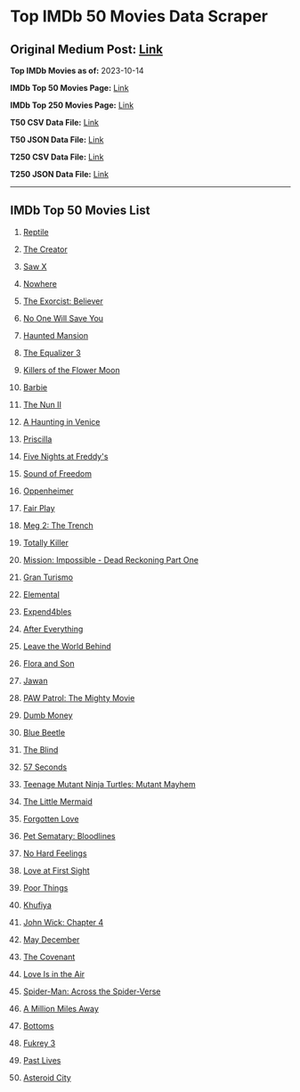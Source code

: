# Top IMDb 50 Movies Data Scraper

## Original Medium Post: [Link](https://medium.com/@nishantsahoo/which-movie-should-i-watch-5c83a3c0f5b1)

**Top IMDb Movies as of:** 2023-10-14

**IMDb Top 50 Movies Page:** [Link](http://www.imdb.com/search/title?release_date=2023,2023&title_type=feature)

**IMDb Top 250 Movies Page:** [Link](https://www.imdb.com/chart/top/)

**T50 CSV Data File:** [Link](/Data/T50/data.csv)

**T50 JSON Data File:** [Link](/Data/T50/data.json)

**T250 CSV Data File:** [Link](/Data/T250/data.csv)

**T250 JSON Data File:** [Link](/Data/T250/data.json)

---

## IMDb Top 50 Movies List

1. [Reptile](https://www.imdb.com/title/tt13274016/?ref_=adv_li_tt)

2. [The Creator](https://www.imdb.com/title/tt11858890/?ref_=adv_li_tt)

3. [Saw X](https://www.imdb.com/title/tt21807222/?ref_=adv_li_tt)

4. [Nowhere](https://www.imdb.com/title/tt15789472/?ref_=adv_li_tt)

5. [The Exorcist: Believer](https://www.imdb.com/title/tt12921446/?ref_=adv_li_tt)

6. [No One Will Save You](https://www.imdb.com/title/tt14509110/?ref_=adv_li_tt)

7. [Haunted Mansion](https://www.imdb.com/title/tt1695843/?ref_=adv_li_tt)

8. [The Equalizer 3](https://www.imdb.com/title/tt17024450/?ref_=adv_li_tt)

9. [Killers of the Flower Moon](https://www.imdb.com/title/tt5537002/?ref_=adv_li_tt)

10. [Barbie](https://www.imdb.com/title/tt1517268/?ref_=adv_li_tt)

11. [The Nun II](https://www.imdb.com/title/tt10160976/?ref_=adv_li_tt)

12. [A Haunting in Venice](https://www.imdb.com/title/tt22687790/?ref_=adv_li_tt)

13. [Priscilla](https://www.imdb.com/title/tt22041854/?ref_=adv_li_tt)

14. [Five Nights at Freddy's](https://www.imdb.com/title/tt4589218/?ref_=adv_li_tt)

15. [Sound of Freedom](https://www.imdb.com/title/tt7599146/?ref_=adv_li_tt)

16. [Oppenheimer](https://www.imdb.com/title/tt15398776/?ref_=adv_li_tt)

17. [Fair Play](https://www.imdb.com/title/tt16304446/?ref_=adv_li_tt)

18. [Meg 2: The Trench](https://www.imdb.com/title/tt9224104/?ref_=adv_li_tt)

19. [Totally Killer](https://www.imdb.com/title/tt11426232/?ref_=adv_li_tt)

20. [Mission: Impossible - Dead Reckoning Part One](https://www.imdb.com/title/tt9603212/?ref_=adv_li_tt)

21. [Gran Turismo](https://www.imdb.com/title/tt4495098/?ref_=adv_li_tt)

22. [Elemental](https://www.imdb.com/title/tt15789038/?ref_=adv_li_tt)

23. [Expend4bles](https://www.imdb.com/title/tt3291150/?ref_=adv_li_tt)

24. [After Everything](https://www.imdb.com/title/tt15334488/?ref_=adv_li_tt)

25. [Leave the World Behind](https://www.imdb.com/title/tt12747748/?ref_=adv_li_tt)

26. [Flora and Son](https://www.imdb.com/title/tt25471950/?ref_=adv_li_tt)

27. [Jawan](https://www.imdb.com/title/tt15354916/?ref_=adv_li_tt)

28. [PAW Patrol: The Mighty Movie](https://www.imdb.com/title/tt15837338/?ref_=adv_li_tt)

29. [Dumb Money](https://www.imdb.com/title/tt13957560/?ref_=adv_li_tt)

30. [Blue Beetle](https://www.imdb.com/title/tt9362930/?ref_=adv_li_tt)

31. [The Blind](https://www.imdb.com/title/tt16374352/?ref_=adv_li_tt)

32. [57 Seconds](https://www.imdb.com/title/tt18083578/?ref_=adv_li_tt)

33. [Teenage Mutant Ninja Turtles: Mutant Mayhem](https://www.imdb.com/title/tt8589698/?ref_=adv_li_tt)

34. [The Little Mermaid](https://www.imdb.com/title/tt5971474/?ref_=adv_li_tt)

35. [Forgotten Love](https://www.imdb.com/title/tt26596953/?ref_=adv_li_tt)

36. [Pet Sematary: Bloodlines](https://www.imdb.com/title/tt14145436/?ref_=adv_li_tt)

37. [No Hard Feelings](https://www.imdb.com/title/tt15671028/?ref_=adv_li_tt)

38. [Love at First Sight](https://www.imdb.com/title/tt13444014/?ref_=adv_li_tt)

39. [Poor Things](https://www.imdb.com/title/tt14230458/?ref_=adv_li_tt)

40. [Khufiya](https://www.imdb.com/title/tt15433600/?ref_=adv_li_tt)

41. [John Wick: Chapter 4](https://www.imdb.com/title/tt10366206/?ref_=adv_li_tt)

42. [May December](https://www.imdb.com/title/tt13651794/?ref_=adv_li_tt)

43. [The Covenant](https://www.imdb.com/title/tt4873118/?ref_=adv_li_tt)

44. [Love Is in the Air](https://www.imdb.com/title/tt28073548/?ref_=adv_li_tt)

45. [Spider-Man: Across the Spider-Verse](https://www.imdb.com/title/tt9362722/?ref_=adv_li_tt)

46. [A Million Miles Away](https://www.imdb.com/title/tt21940010/?ref_=adv_li_tt)

47. [Bottoms](https://www.imdb.com/title/tt17527468/?ref_=adv_li_tt)

48. [Fukrey 3](https://www.imdb.com/title/tt26445483/?ref_=adv_li_tt)

49. [Past Lives](https://www.imdb.com/title/tt13238346/?ref_=adv_li_tt)

50. [Asteroid City](https://www.imdb.com/title/tt14230388/?ref_=adv_li_tt)
